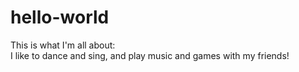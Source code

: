 # hello-world
This is what I'm all about:
<br>
I like to dance and sing, and play music and games with my friends!
